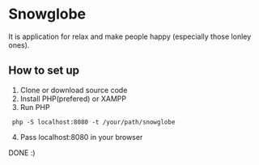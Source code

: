 # Snowglobe
It is application for relax and make people happy (especially those lonley ones).
## How to set up
1. Clone or download source code
2. Install PHP(prefered) or XAMPP
3. Run PHP 
```
 php -S localhost:8080 -t /your/path/snowglobe
```
4. Pass localhost:8080 in your browser

DONE :)
